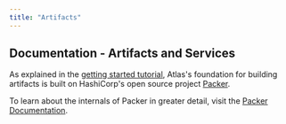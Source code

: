 ```yaml
---
title: "Artifacts"
---
```

## Documentation - Artifacts and Services

As explained in the [getting started tutorial](/help/getting-started/getting-started-overview), Atlas's foundation for building artifacts is built on HashiCorp's open source project [Packer](https://packer.io).

To learn about the internals of Packer in greater detail, visit the [Packer Documentation](https://packer.io/docs).
